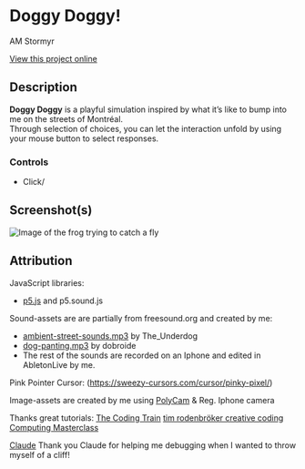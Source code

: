 # Doggy Doggy!

AM Stormyr

[View this project online](https://am-stormyr.github.io/cart253/topics/self-portrait/)

## Description

**Doggy Doggy** is a playful simulation inspired by what it’s like to bump into me on the streets of Montréal.  
Through selection of choices, you can let the interaction unfold by using your mouse button to select responses. 

### Controls

- Click/ 

## Screenshot(s)

![Image of the frog trying to catch a fly](assets/images/doggyDoggy-Screenshot-2025-09-30.png)

## Attribution

JavaScript libraries:
- [p5.js](https://p5js.org) and p5.sound.js

Sound-assets are are partially from freesound.org and created by me:
- [ambient-street-sounds.mp3](https://freesound.org/people/The_Underdog/sounds/628805/) by The_Underdog 
- [dog-panting.mp3](https://freesound.org/people/dobroide/sounds/39980/) by dobroide
- The rest of the sounds are recorded on an Iphone and edited in AbletonLive by me.

Pink Pointer Cursor:
(https://sweezy-cursors.com/cursor/pinky-pixel/)

Image-assets are created by me using [PolyCam](https://poly.cam/) & Reg. Iphone camera

Thanks great tutorials:
[The Coding Train](https://www.youtube.com/@TheCodingTrain)
[tim rodenbröker creative coding](https://www.youtube.com/@timrodenbroeker)
[Computing Masterclass](https://www.youtube.com/@ComputingMasterclass)

[Claude](https://claude.ai/) Thank you Claude for helping me debugging when I wanted to throw myself of a cliff!





